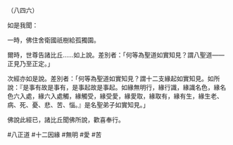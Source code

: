 （八四六）

如是我聞：

一時，佛住舍衛國祇樹給孤獨園。

爾時，世尊告諸比丘……如上說。差別者：「何等為聖道如實知見？謂八聖道——正見乃至正定。」

次經亦如是說。差別者：「何等為聖道如實知見？謂十二支緣起如實知見。如所說：『是事有故是事有，是事起故是事起。如緣無明行，緣行識，緣識名色，緣名色六入處，緣六入處觸，緣觸受，緣受愛，緣愛取，緣取有，緣有生，緣生老、病、死、憂、悲、苦、惱。』是名聖弟子如實知見。」

佛說此經已，諸比丘聞佛所說，歡喜奉行。



#八正道
#十二因緣
#無明
#愛
#苦
